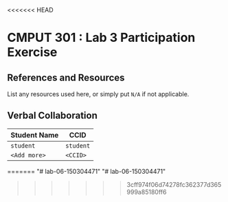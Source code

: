 <<<<<<< HEAD
# CMPUT 301 : Lab 3 Participation Exercise

## References and Resources

List any resources used here, or simply put `N/A` if not applicable.

## Verbal Collaboration

| Student Name | CCID      |
| ------------ | --------- |
| `student`    | `student` |
| `<Add more>` | `<CCID>`  |
=======
"# lab-06-150304471" 
"# lab-06-150304471" 
>>>>>>> 3cff974f06d74278fc362377d365999a85180ff6
